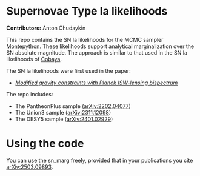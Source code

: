 # Supernovae Type Ia likelihoods

**Contributors:** Anton Chudaykin

This repo contains the SN Ia likelihoods for the MCMC sampler [Montepython](https://github.com/brinckmann/montepython_public). These likelihoods support analytical marginalization over the SN absolute magnitude. The approach is similar to that used in the SN Ia likelihoods of [Cobaya](https://github.com/CobayaSampler/cobaya).

The SN Ia likelihoods were first used in the paper:

* [*Modified gravity constraints with Planck ISW-lensing bispectrum*](https://arxiv.org/abs/2503.09893)
  
The repo includes: 

* The PantheonPlus sample ([arXiv:2202.04077](https://arxiv.org/abs/2202.04077))
* The Union3 sample ([arXiv:2311.12098](https://arxiv.org/abs/2311.12098))
* The DESY5 sample ([arXiv:2401.02929](https://arxiv.org/abs/2401.02929))
  
# Using the code

You can use the sn_marg freely, provided that in your publications you cite [arXiv:2503.09893](https://arxiv.org/abs/2503.09893).

